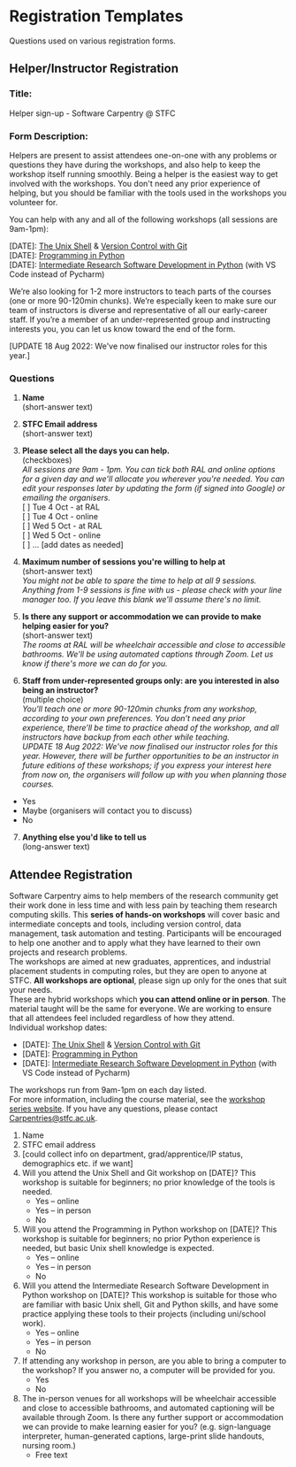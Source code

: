 # Registration Templates

Questions used on various registration forms.

## Helper/Instructor Registration

### Title:

Helper sign-up - Software Carpentry @ STFC

### Form Description:

Helpers are present to assist attendees one-on-one with any problems or questions they have during the workshops, and also help to keep the workshop itself running smoothly. Being a helper is the easiest way to get involved with the workshops. You don't need any prior experience of helping, but you should be familiar with the tools used in the workshops you volunteer for.

You can help with any and all of the following workshops (all sessions are 9am-1pm):

[DATE]: [The Unix Shell](https://swcarpentry.github.io/shell-novice/) & [Version Control with Git](https://swcarpentry.github.io/git-novice/)  
[DATE]: [Programming in Python](https://swcarpentry.github.io/python-novice-inflammation/)  
[DATE]: [Intermediate Research Software Development in Python](https://carpentries-incubator.github.io/python-intermediate-development/) (with VS Code instead of Pycharm)

We’re also looking for 1-2 more instructors to teach parts of the courses (one or more 90-120min chunks). We’re especially keen to make sure our team of instructors is diverse and representative of all our early-career staff. If you’re a member of an under-represented group and instructing interests you, you can let us know toward the end of the form.

[UPDATE 18 Aug 2022: We've now finalised our instructor roles for this year.] 

### Questions

1. **Name**  
(short-answer text)

2. **STFC Email address**  
(short-answer text)

3. **Please select all the days you can help.**  
(checkboxes)  
*All sessions are 9am - 1pm. You can tick both RAL and online options for a given day and we'll allocate you wherever you're needed. You can edit your responses later by updating the form (if signed into Google) or emailing the organisers.*  
[ ] Tue 4 Oct - at RAL  
[ ] Tue 4 Oct - online  
[ ] Wed 5 Oct - at RAL  
[ ] Wed 5 Oct - online  
[ ] ...  [add dates as needed]

4. **Maximum number of sessions you're willing to help at**  
(short-answer text)  
*You might not be able to spare the time to help at all 9 sessions. Anything from 1-9 sessions is fine with us - please check with your line manager too. If you leave this blank we'll assume there's no limit.*

5. **Is there any support or accommodation we can provide to make helping easier for you?**  
(short-answer text)  
*The rooms at RAL will be wheelchair accessible and close to accessible bathrooms. We'll be using automated captions through Zoom. Let us know if there's more we can do for you.*

6. **Staff from under-represented groups only: are you interested in also being an instructor?**  
(multiple choice)  
*You'll teach one or more 90-120min chunks from any workshop, according to your own preferences. You don’t need any prior experience, there’ll be time to practice ahead of the workshop, and all instructors have backup from each other while teaching.  
UPDATE 18 Aug 2022: We've now finalised our instructor roles for this year. However, there will be further opportunities to be an instructor in future editions of these workshops; if you express your interest here from now on, the organisers will follow up with you when planning those courses.*  
* Yes
* Maybe (organisers will contact you to discuss)
* No

7. **Anything else you'd like to tell us**  
(long-answer text)

## Attendee Registration

Software Carpentry aims to help members of the research community get their work done in less time and with less pain by teaching them research computing skills. This **series of hands-on workshops** will cover basic and intermediate concepts and tools, including version control, data management, task automation and testing. Participants will be encouraged to help one another and to apply what they have learned to their own projects and research problems.  
The workshops are aimed at new graduates, apprentices, and industrial placement students in computing roles, but they are open to anyone at STFC. **All workshops are optional**, please sign up only for the ones that suit your needs.  
These are hybrid workshops which **you can attend online or in person**. The material taught will be the same for everyone. We are working to ensure that all attendees feel included regardless of how they attend.   
Individual workshop dates:  
* [DATE]: [The Unix Shell](https://swcarpentry.github.io/shell-novice/) & [Version Control with Git](https://swcarpentry.github.io/git-novice/)  
* [DATE]: [Programming in Python](https://swcarpentry.github.io/python-novice-inflammation/)  
* [DATE]: [Intermediate Research Software Development in Python](https://carpentries-incubator.github.io/python-intermediate-development/) (with VS Code instead of Pycharm)

The workshops run from 9am-1pm on each day listed.   
For more information, including the course material, see the [workshop series website](https://stfc.github.io/2022-10-04-ral-carpentries/). If you have any questions, please contact Carpentries@stfc.ac.uk.

1. Name
1. STFC email address
1. [could collect info on department, grad/apprentice/IP status, demographics etc. if we want]
1.	Will you attend the Unix Shell and Git workshop on [DATE]? This workshop is suitable for beginners; no prior knowledge of the tools is needed.
    *	Yes – online
    *	Yes – in person
    *	No
1.	Will you attend the Programming in Python workshop on [DATE]? This workshop is suitable for beginners; no prior Python experience is needed, but basic Unix shell knowledge is expected.
    *	Yes – online
    *	Yes – in person
    *	No
1.	Will you attend the Intermediate Research Software Development in Python workshop on [DATE]? This workshop is suitable for those who are familiar with basic Unix shell, Git and Python skills, and have some practice applying these tools to their projects (including uni/school work).
    *	Yes – online
    *	Yes – in person
    *	No
1.	If attending any workshop in person, are you able to bring a computer to the workshop? If you answer no, a computer will be provided for you.
    *	Yes
    *	No
1.	The in-person venues for all workshops will be wheelchair accessible and close to accessible bathrooms, and automated captioning will be available through Zoom. Is there any further support or accommodation we can provide to make learning easier for you? (e.g. sign-language interpreter, human-generated captions, large-print slide handouts, nursing room.)
    *	Free text